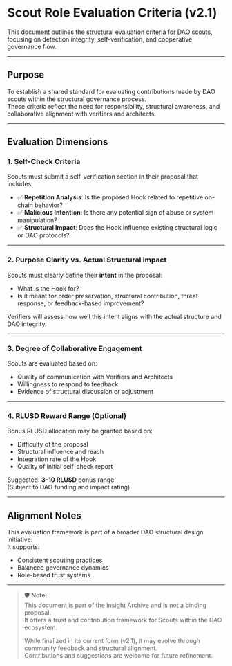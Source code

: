 # Scout Role Evaluation Criteria (v2.1)

This document outlines the structural evaluation criteria for DAO scouts, focusing on detection integrity, self-verification, and cooperative governance flow.

---

## Purpose

To establish a shared standard for evaluating contributions made by DAO scouts within the structural governance process.  
These criteria reflect the need for responsibility, structural awareness, and collaborative alignment with verifiers and architects.

---

## Evaluation Dimensions

### 1. Self-Check Criteria

Scouts must submit a self-verification section in their proposal that includes:

- ✅ **Repetition Analysis**: Is the proposed Hook related to repetitive on-chain behavior?
- ✅ **Malicious Intention**: Is there any potential sign of abuse or system manipulation?
- ✅ **Structural Impact**: Does the Hook influence existing structural logic or DAO protocols?

---

### 2. Purpose Clarity vs. Actual Structural Impact

Scouts must clearly define their **intent** in the proposal:

- What is the Hook for?
- Is it meant for order preservation, structural contribution, threat response, or feedback-based improvement?

Verifiers will assess how well this intent aligns with the actual structure and DAO integrity.

---

### 3. Degree of Collaborative Engagement

Scouts are evaluated based on:

- Quality of communication with Verifiers and Architects
- Willingness to respond to feedback
- Evidence of structural discussion or adjustment

---

### 4. RLUSD Reward Range (Optional)

Bonus RLUSD allocation may be granted based on:

- Difficulty of the proposal
- Structural influence and reach
- Integration rate of the Hook
- Quality of initial self-check report

Suggested: **3–10 RLUSD** bonus range  
(Subject to DAO funding and impact rating)

---

## Alignment Notes

This evaluation framework is part of a broader DAO structural design initiative.  
It supports:

- Consistent scouting practices
- Balanced governance dynamics
- Role-based trust systems

---

> 🛡️ **Note:**  
> This document is part of the Insight Archive and is not a binding proposal.  
> It offers a trust and contribution framework for Scouts within the DAO ecosystem.  
>  
> While finalized in its current form (v2.1), it may evolve through community feedback and structural alignment.  
> Contributions and suggestions are welcome for future refinement.